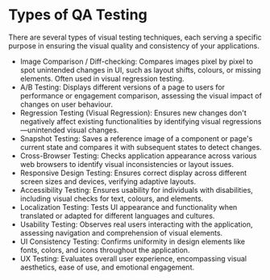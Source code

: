 <!-- ---
title: My Page
date: 2023-09-17
--- -->

# Types of QA Testing

There are several types of visual testing techniques, each serving a specific purpose in ensuring the visual quality and consistency of your applications.

- Image Comparison / Diff-checking: Compares images pixel by pixel to spot unintended changes in UI, such as layout shifts, colours, or missing elements. Often used in visual regression testing.
- A/B Testing: Displays different versions of a page to users for performance or engagement comparison, assessing the visual impact of changes on user behaviour.
- Regression Testing (Visual Regression): Ensures new changes don't negatively affect existing functionalities by identifying visual regressions—unintended visual changes.
- Snapshot Testing: Saves a reference image of a component or page's current state and compares it with subsequent states to detect changes.
- Cross-Browser Testing: Checks application appearance across various web browsers to identify visual inconsistencies or layout issues.
- Responsive Design Testing: Ensures correct display across different screen sizes and devices, verifying adaptive layouts.
- Accessibility Testing: Ensures usability for individuals with disabilities, including visual checks for text, colours, and elements.
- Localization Testing: Tests UI appearance and functionality when translated or adapted for different languages and cultures.
- Usability Testing: Observes real users interacting with the application, assessing navigation and comprehension of visual elements.
- UI Consistency Testing: Confirms uniformity in design elements like fonts, colors, and icons throughout the application.
- UX Testing: Evaluates overall user experience, encompassing visual aesthetics, ease of use, and emotional engagement.